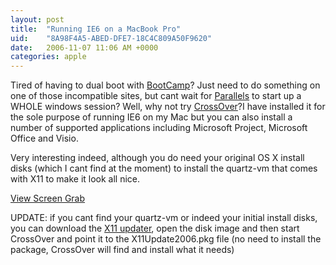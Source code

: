```yaml
---
layout: post
title:  "Running IE6 on a MacBook Pro"
uid:	"8A98F4A5-ABED-DFE7-18C4C809A50F9620"
date:   2006-11-07 11:06 AM +0000
categories: apple
---
```

Tired of having to dual boot with <a href="http://www.apple.com/macosx/bootcamp/">BootCamp</a>? Just need to do something on one of those incompatible sites, but cant wait for <a href="http://www.parallels.com/en/products/desktop/">Parallels</a> to start up a WHOLE windows session? Well, why not try <a href="http://www.codeweavers.com/products/cxmac/">CrossOver</a>?I have installed it for the sole purpose of running IE6 on my Mac but you can also install a number of supported applications including Microsoft Project, Microsoft Office and Visio.

Very interesting indeed, although you do need your original OS X install disks (which I cant find at the moment) to install the quartz-vm that comes with X11 to make it look all nice.

<a href="http://www.markdrew.co.uk/blog/images/crossOver.png" target="_blank">View Screen Grab</a>

UPDATE: if you cant find your quartz-vm or indeed your initial install disks, you can download the <a href="http://www.apple.com/downloads/macosx/apple/x11update2006.html">X11 updater</a>, open the disk image and then start CrossOver and point it to the X11Update2006.pkg file (no need to install the package, CrossOver will find and install what it needs)